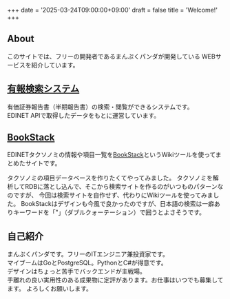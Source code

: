 +++
date = '2025-03-24T09:00:00+09:00'
draft = false
title = 'Welcome!'
+++
## About

このサイトでは、フリーの開発者であるまんぷくパンダが開発している
WEBサービスを紹介しています。

## [有報検索システム](/manten/) 
有価証券報告書（半期報告書）の検索・閲覧ができるシステムです。  
EDINET APIで取得したデータをもとに運営しています。

## [BookStack](/bookstack/) 
EDINETタクソノミの情報や項目一覧を[BookStack](https://www.bookstackapp.com/)というWikiツールを使ってまとめたサイトです。

タクソノミの項目データベースを作りたくてやってみました。
タクソノミを解析してRDBに落とし込んで、そこから検索サイトを作るのがいつものパターンなのですが、
今回は検索サイトを自作せず、代わりにWikiツールを使ってみました。
BookStackはデザインも今風で良かったのですが、日本語の検索は一癖ありキーワードを「"」（ダブルクォーテーション）で囲うとよさそうです。


## 自己紹介

まんぷくパンダです。フリーのITエンジニア兼投資家です。  
マイブームはGoとPostgreSQL。PythonとC#が得意です。  
デザインはちょっと苦手でバックエンドが主戦場。  
手離れの良い実用性のある成果物に定評があります。お仕事はいつでも募集してます。
よろしくお願いします。
